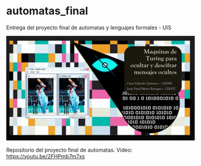 # automatas_final

Entrega del proyecto final de automatas y lenguajes formales - UIS

![poster con la presentación del proyecto](poster.jpg)

Repositorio del proyecto final de automatas. Video: https://youtu.be/2FHPmb7m7xs
